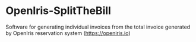 # OpenIris-SplitTheBill
 Software for generating individual invoices from the total invoice generated by OpenIris reservation system (https://openiris.io)

